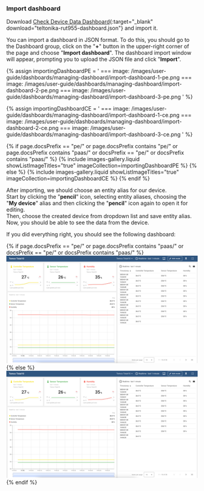 ### Import dashboard

Download [Check Device Data Dashboard](/docs/devices-library/resources/dashboards/ready-to-go-devices/temco-tstat10-dashboard.json){:target="_blank" download="teltonika-rut955-dashboard.json"} and import it.

You can import a dashboard in JSON format. To do this, you should go to the Dashboard group, click on the "**+**" button in the upper-right corner of the page and choose "**Import dashboard**". 
The dashboard import window will appear, prompting you to upload the JSON file and click "**Import**".

{% assign importingDashboardPE = '
    ===
        image: /images/user-guide/dashboards/managing-dashboard/import-dashboard-1-pe.png
    ===
        image: /images/user-guide/dashboards/managing-dashboard/import-dashboard-2-pe.png
    ===
        image: /images/user-guide/dashboards/managing-dashboard/import-dashboard-3-pe.png
    '
%}

{% assign importingDashboardCE = '
    ===
        image: /images/user-guide/dashboards/managing-dashboard/import-dashboard-1-ce.png
    ===
        image: /images/user-guide/dashboards/managing-dashboard/import-dashboard-2-ce.png
    ===
        image: /images/user-guide/dashboards/managing-dashboard/import-dashboard-3-ce.png
    '
%}

{% if page.docsPrefix == "pe/" or page.docsPrefix contains "pe/" or page.docsPrefix contains "paas/" or docsPrefix == "pe/" or docsPrefix contains "paas/" %}
    {% include images-gallery.liquid showListImageTitles="true" imageCollection=importingDashboardPE %}
{% else %}
    {% include images-gallery.liquid showListImageTitles="true" imageCollection=importingDashboardCE %}
{% endif %}

After importing, we should choose an entity alias for our device.  
Start by clicking the "**pencil**" icon, selecting  entity aliases, choosing the "**My device**" alias and then clicking the "**pencil**" icon again to open it for editing.   
Then, choose the created device from dropdown list and save entity alias. Now, you should be able to see the data from the device.

If you did everything right, you should see the following dashboard:

{% if page.docsPrefix == "pe/" or page.docsPrefix contains "paas/" or docsPrefix == "pe/" or docsPrefix contains "paas/" %}
![imagePe](/images/devices-library/ready-to-go-devices/temco-tstat10/temco-tstat10-dashboard-ce.png)
{% else %}  
![imageCe](/images/devices-library/ready-to-go-devices/temco-tstat10/temco-tstat10-dashboard-ce.png)
{% endif %}
